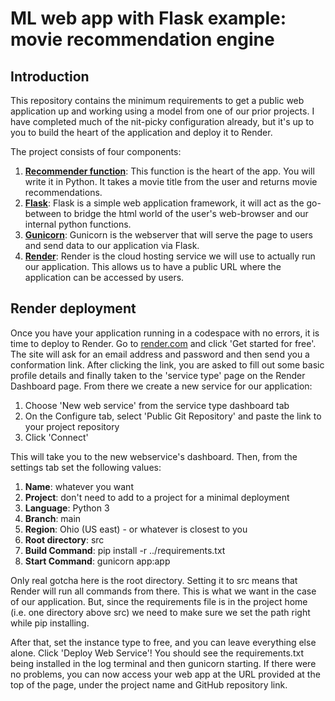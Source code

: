 # ML web app with Flask example: movie recommendation engine

## Introduction

This repository contains the minimum requirements to get a public web application up and working using a model from one of our prior projects. I have completed much of the nit-picky configuration already, but it's up to you to build the heart of the application and deploy it to Render.

The project consists of four components:

1. **[Recommender function](https://github.com/4GeeksAcademy/gperdrizet-k-nearest-neighbors/blob/main/src/solution.ipynb)**: This function is the heart of the app. You will write it in Python. It takes a movie title from the user and returns movie recommendations.
2. **[Flask](https://flask.palletsprojects.com/en/stable/)**: Flask is a simple web application framework, it will act as the go-between to bridge the html world of the user's web-browser and our internal python functions.
3. **[Gunicorn](https://gunicorn.org/)**: Gunicorn is the webserver that will serve the page to users and send data to our application via Flask.
4. **[Render](https://render.com/)**: Render is the cloud hosting service we will use to actually run our application. This allows us to have a public URL where the application can be accessed by users.

## Render deployment

Once you have your application running in a codespace with no errors, it is time to deploy to Render. Go to [render.com](https://render.com/) and click 'Get started for free'. The site will ask for an email address and password and then send you a conformation link. After clicking the link, you are asked to fill out some basic profile details and finally taken to the 'service type' page on the Render Dashboard page. From there we create a new service for our application:

1. Choose 'New web service' from the service type dashboard tab
2. On the Configure tab, select 'Public Git Repository' and paste the link to your project repository
3. Click 'Connect'

This will take you to the new webservice's dashboard. Then, from the settings tab set the following values:

1. **Name**: whatever you want
2. **Project**: don't need to add to a project for a minimal deployment
3. **Language**: Python 3
4. **Branch**: main
5. **Region**: Ohio (US east) - or whatever is closest to you
6. **Root directory**: src
7. **Build Command**: pip install -r ../requirements.txt
8. **Start Command**: gunicorn app:app

Only real gotcha here is the root directory. Setting it to src means that Render will run all commands from there. This is what we want in the case of our application. But, since the requirements file is in the project home (i.e. one directory above src) we need to make sure we set the path right while pip installing.

After that, set the instance type to free, and you can leave everything else alone. Click 'Deploy Web Service'! You should see the requirements.txt being installed in the log terminal and then gunicorn starting. If there were no problems, you can now access your web app at the URL provided at the top of the page, under the project name and GitHub repository link.
